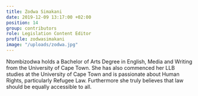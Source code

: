 ```yaml
---
title: Zodwa Simakani
date: 2019-12-09 13:17:00 +02:00
position: 14
group: contributors
role: Legislation Content Editor
profile: zodwasimakani
image: "/uploads/zodwa.jpg"
---
```


Ntombizodwa holds a Bachelor of Arts Degree in English, Media and Writing from the University of Cape Town. She has also commenced her LLB studies at the University of Cape Town and is passionate about Human Rights, particularly Refugee Law. Furthermore she truly believes that law should be equally accessible to all.